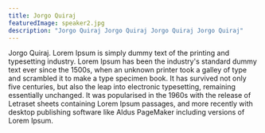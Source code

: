 ```yaml
---
title: Jorgo Quiraj
featuredImage: speaker2.jpg
description: "Jorgo Quiraj Jorgo Quiraj Jorgo Quiraj Jorgo Quiraj"
---
```


Jorgo Quiraj. Lorem Ipsum is simply dummy text of the printing and typesetting industry. Lorem Ipsum has been the industry's standard dummy text ever since the 1500s, when an unknown printer took a galley of type and scrambled it to make a type specimen book. It has survived not only five centuries, but also the leap into electronic typesetting, remaining essentially unchanged. It was popularised in the 1960s with the release of Letraset sheets containing Lorem Ipsum passages, and more recently with desktop publishing software like Aldus PageMaker including versions of Lorem Ipsum.


